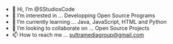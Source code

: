 - 👋 Hi, I’m @SStudiosCode
- 👀 I’m interested in ... Developping Open Source Programs
- 🌱 I’m currently learning ... Java, JavaScript, HTML and Python
- 💞️ I’m looking to collaborate on ... Open Source Projects
- 📫 How to reach me ... sultramediagroup@gmail.com

<!---
SStudiosCode/SStudiosCode is a ✨ special ✨ repository because its `README.md` (this file) appears on your GitHub profile.
You can click the Preview link to take a look at your changes.
--->
